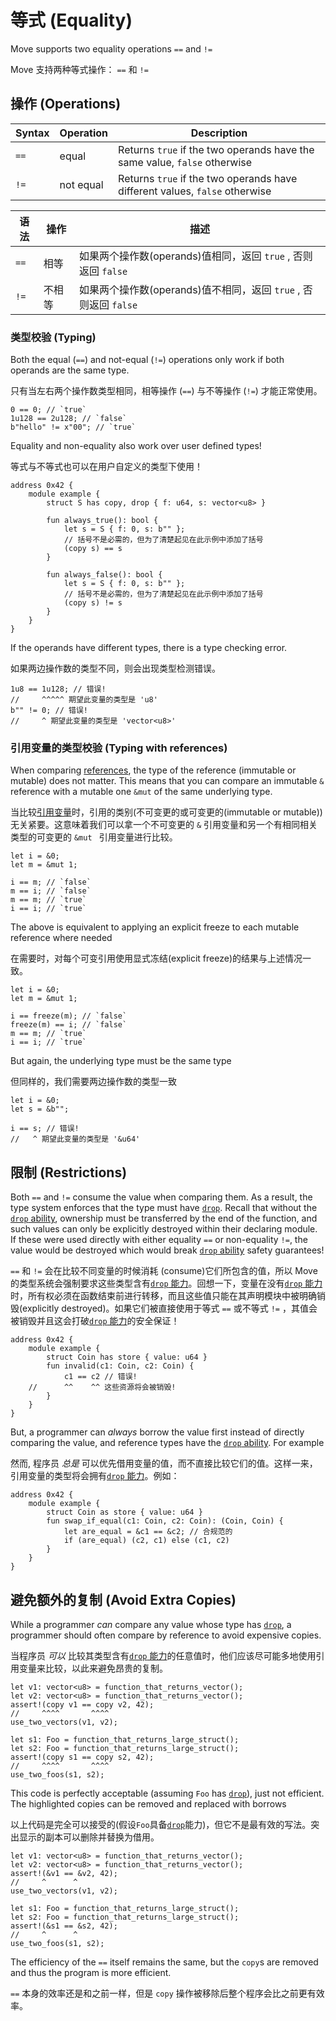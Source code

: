 
# 等式 (Equality)

Move supports two equality operations `==` and `!=`

Move 支持两种等式操作： `==` 和 `!=`

## 操作 (Operations)

| Syntax | Operation | Description                                                                 |
| ------ | --------- | --------------------------------------------------------------------------- |
| `==`   | equal     | Returns `true` if the two operands have the same value, `false` otherwise   |
| `!=`   | not equal | Returns `true` if the two operands have different values, `false` otherwise |

| 语法 | 操作 | 描述                                                                 |
| ------ | --------- | --------------------------------------------------------------------------- |
| `==`   | 相等     | 如果两个操作数(operands)值相同，返回 `true` , 否则返回 `false`  |
| `!=`   | 不相等 | 如果两个操作数(operands)值不相同，返回 `true` , 否则返回 `false`  |

### 类型校验 (Typing)

Both the equal (`==`) and not-equal (`!=`) operations only work if both operands are the same type.

只有当左右两个操作数类型相同，相等操作 (`==`) 与不等操作 (`!=`) 才能正常使用。

```move
0 == 0; // `true`
1u128 == 2u128; // `false`
b"hello" != x"00"; // `true`
```

Equality and non-equality also work over user defined types!

等式与不等式也可以在用户自定义的类型下使用！

```move=
address 0x42 {
    module example {
        struct S has copy, drop { f: u64, s: vector<u8> }

        fun always_true(): bool {
            let s = S { f: 0, s: b"" };
            // 括号不是必需的，但为了清楚起见在此示例中添加了括号
            (copy s) == s
        }

        fun always_false(): bool {
            let s = S { f: 0, s: b"" };
            // 括号不是必需的，但为了清楚起见在此示例中添加了括号
            (copy s) != s
        }
    }
}
```

If the operands have different types, there is a type checking error.

如果两边操作数的类型不同，则会出现类型检测错误。

```move
1u8 == 1u128; // 错误!
//     ^^^^^ 期望此变量的类型是 'u8'
b"" != 0; // 错误!
//     ^ 期望此变量的类型是 'vector<u8>'
```

### 引用变量的类型校验 (Typing with references)

When comparing [references](./references.md), the type of the reference (immutable or mutable) does
not matter. This means that you can compare an immutable `&` reference with a mutable one `&mut` of
the same underlying type.

当比较[引用变量](./references.md)时，引用的类别(不可变更的或可变更的(immutable or mutable))无关紧要。这意味着我们可以拿一个不可变更的 `&` 引用变量和另一个有相同相关类型的可变更的 `&mut ` 引用变量进行比较。

```move
let i = &0;
let m = &mut 1;

i == m; // `false`
m == i; // `false`
m == m; // `true`
i == i; // `true`
```

The above is equivalent to applying an explicit freeze to each mutable reference where needed

在需要时，对每个可变引用使用显式冻结(explicit freeze)的结果与上述情况一致。

```move
let i = &0;
let m = &mut 1;

i == freeze(m); // `false`
freeze(m) == i; // `false`
m == m; // `true`
i == i; // `true`
```
But again, the underlying type must be the same type

但同样的，我们需要两边操作数的类型一致

```move
let i = &0;
let s = &b"";

i == s; // 错误!
//   ^ 期望此变量的类型是 '&u64'
```

## 限制 (Restrictions)

Both `==` and `!=` consume the value when comparing them. As a result, the type system enforces that
the type must have [`drop`](./abilities.md). Recall that without the [`drop` ability](./abilities.md), 
ownership must be transferred by the end of the function, and such values can only be explicitly destroyed 
within their declaring module. If these were used directly with either equality `==` or non-equality `!=`, 
the value would be destroyed which would break [`drop` ability](./abilities.md) safety guarantees!

`==` 和 `!=` 会在比较不同变量的时候消耗 (consume)它们所包含的值，所以 Move 的类型系统会强制要求这些类型含有[`drop` 能力](./abilities.md)。回想一下，变量在没有[`drop` 能力](./abilities.md)时，所有权必须在函数结束前进行转移，而且这些值只能在其声明模块中被明确销毁(explicitly destroyed)。如果它们被直接使用于等式 `==` 或不等式 `!=` ，其值会被销毁并且这会打破[`drop` 能力](./abilities.md)的安全保证！

```move=
address 0x42 {
    module example {
        struct Coin has store { value: u64 }
        fun invalid(c1: Coin, c2: Coin) {
            c1 == c2 // 错误!
    //      ^^    ^^ 这些资源将会被销毁!
        }
    }
}
```


But, a programmer can _always_ borrow the value first instead of directly comparing the value, and
reference types have the [`drop` ability](./abilities.md). For example

然而, 程序员 _总是_ 可以优先借用变量的值，而不直接比较它们的值。这样一来，引用变量的类型将会拥有[`drop` 能力](./abilities.md)。例如：

```move=
address 0x42 {
    module example {
        struct Coin as store { value: u64 }
        fun swap_if_equal(c1: Coin, c2: Coin): (Coin, Coin) {
            let are_equal = &c1 == &c2; // 合规范的
            if (are_equal) (c2, c1) else (c1, c2)
        }
    }
}
```

## 避免额外的复制 (Avoid Extra Copies)

While a programmer _can_ compare any value whose type has [`drop`](./abilities.md), a programmer
should often compare by reference to avoid expensive copies.

当程序员 _可以_ 比较其类型含有[`drop` 能力](./abilities.md)的任意值时，他们应该尽可能多地使用引用变量来比较，以此来避免昂贵的复制。

```move=
let v1: vector<u8> = function_that_returns_vector();
let v2: vector<u8> = function_that_returns_vector();
assert!(copy v1 == copy v2, 42);
//     ^^^^       ^^^^
use_two_vectors(v1, v2);

let s1: Foo = function_that_returns_large_struct();
let s2: Foo = function_that_returns_large_struct();
assert!(copy s1 == copy s2, 42);
//     ^^^^       ^^^^
use_two_foos(s1, s2);
```

This code is perfectly acceptable (assuming `Foo` has [`drop`](./abilities.md)), just not efficient.
The highlighted copies can be removed and replaced with borrows

以上代码是完全可以接受的(假设`Foo`具备[`drop`](./abilities.md)能力)，但它不是最有效的写法。突出显示的副本可以删除并替换为借用。

```move=
let v1: vector<u8> = function_that_returns_vector();
let v2: vector<u8> = function_that_returns_vector();
assert!(&v1 == &v2, 42);
//     ^      ^
use_two_vectors(v1, v2);

let s1: Foo = function_that_returns_large_struct();
let s2: Foo = function_that_returns_large_struct();
assert!(&s1 == &s2, 42);
//     ^      ^
use_two_foos(s1, s2);
```

The efficiency of the `==` itself remains the same, but the `copy`s are removed and thus the program is more efficient.

`==` 本身的效率还是和之前一样，但是 `copy` 操作被移除后整个程序会比之前更有效率。
